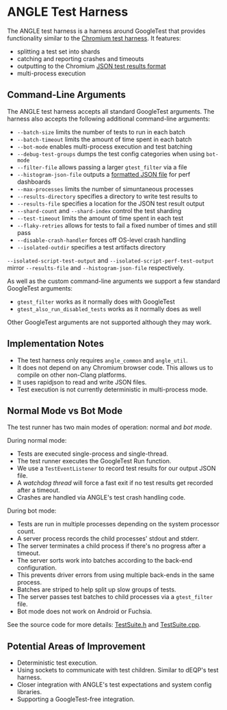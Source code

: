 # ANGLE Test Harness

The ANGLE test harness is a harness around GoogleTest that provides functionality similar to the
[Chromium test harness][BaseTest]. It features:

 * splitting a test set into shards
 * catching and reporting crashes and timeouts
 * outputting to the Chromium [JSON test results format][JSONFormat]
 * multi-process execution

## Command-Line Arguments

The ANGLE test harness accepts all standard GoogleTest arguments. The harness also accepts the
following additional command-line arguments:

 * `--batch-size` limits the number of tests to run in each batch
 * `--batch-timeout` limits the amount of time spent in each batch
 * `--bot-mode` enables multi-process execution and test batching
 * `--debug-test-groups` dumps the test config categories when using `bot-mode`
 * `--filter-file` allows passing a larger `gtest_filter` via a file
 * `--histogram-json-file` outputs a [formatted JSON file][HistogramSet] for perf dashboards
 * `--max-processes` limits the number of simuntaneous processes
 * `--results-directory` specifies a directory to write test results to
 * `--results-file` specifies a location for the JSON test result output
 * `--shard-count` and `--shard-index` control the test sharding
 * `--test-timeout` limits the amount of time spent in each test
 * `--flaky-retries` allows for tests to fail a fixed number of times and still pass
 * `--disable-crash-handler` forces off OS-level crash handling
 * `--isolated-outdir` specifies a test artifacts directory

`--isolated-script-test-output` and `--isolated-script-perf-test-output` mirror `--results-file`
and `--histogram-json-file` respectively.

As well as the custom command-line arguments we support a few standard GoogleTest arguments:

 * `gtest_filter` works as it normally does with GoogleTest
 * `gtest_also_run_disabled_tests` works as it normally does as well

Other GoogleTest arguments are not supported although they may work.

## Implementation Notes

 * The test harness only requires `angle_common` and `angle_util`.
 * It does not depend on any Chromium browser code. This allows us to compile on other non-Clang platforms.
 * It uses rapidjson to read and write JSON files.
 * Test execution is not currently deterministic in multi-process mode.

## Normal Mode vs Bot Mode

The test runner has two main modes of operation: normal and *bot mode*.

During normal mode:

 * Tests are executed single-process and single-thread.
 * The test runner executes the GoogleTest Run function.
 * We use a `TestEventListener` to record test results for our output JSON file.
 * A *watchdog thread* will force a fast exit if no test results get recorded after a timeout.
 * Crashes are handled via ANGLE's test crash handling code.

During bot mode:

 * Tests are run in multiple processes depending on the system processor count.
 * A server process records the child processes' stdout and stderr.
 * The server terminates a child process if there's no progress after a timeout.
 * The server sorts work into batches according to the back-end configuration.
 * This prevents driver errors from using multiple back-ends in the same process.
 * Batches are striped to help split up slow groups of tests.
 * The server passes test batches to child processes via a `gtest_filter` file.
 * Bot mode does not work on Android or Fuchsia.

See the source code for more details: [TestSuite.h](TestSuite.h) and [TestSuite.cpp](TestSuite.cpp).

## Potential Areas of Improvement

 * Deterministic test execution.
 * Using sockets to communicate with test children. Similar to dEQP's test harness.
 * Closer integration with ANGLE's test expectations and system config libraries.
 * Supporting a GoogleTest-free integration.

[BaseTest]: https://chromium.googlesource.com/chromium/src/+/refs/heads/master/base/test/
[JSONFormat]: https://chromium.googlesource.com/chromium/src/+/master/docs/testing/json_test_results_format.md
[HistogramSet]: https://chromium.googlesource.com/catapult/+/HEAD/docs/histogram-set-json-format.md
